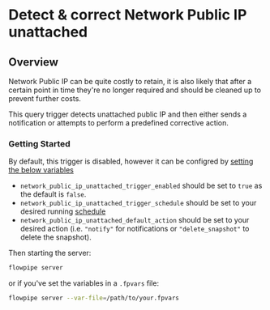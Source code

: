 # Detect & correct Network Public IP unattached

## Overview

Network Public IP can be quite costly to retain, it is also likely that after a certain point in time they're no longer required and should be cleaned up to prevent further costs.

This query trigger detects unattached public IP and then either sends a notification or attempts to perform a predefined corrective action.

### Getting Started

By default, this trigger is disabled, however it can be configred by [setting the below variables](https://flowpipe.io/docs/build/mod-variables#passing-input-variables)
- `network_public_ip_unattached_trigger_enabled` should be set to `true` as the default is `false`.
- `network_public_ip_unattached_trigger_schedule` should be set to your desired running [schedule](https://flowpipe.io/docs/flowpipe-hcl/trigger/schedule#more-examples)
- `network_public_ip_unattached_default_action` should be set to your desired action (i.e. `"notify"` for notifications or `"delete_snapshot"` to delete the snapshot).

Then starting the server:
```sh
flowpipe server
```

or if you've set the variables in a `.fpvars` file:
```sh
flowpipe server --var-file=/path/to/your.fpvars
```